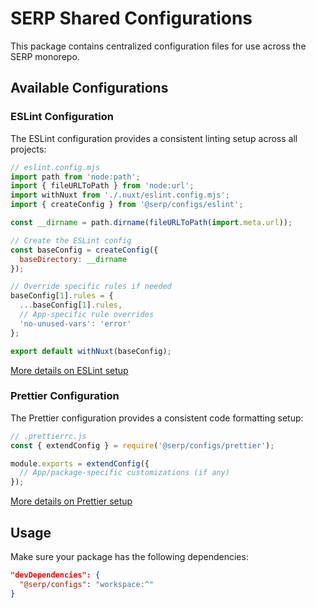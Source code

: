 # SERP Shared Configurations

This package contains centralized configuration files for use across the SERP monorepo.

## Available Configurations

### ESLint Configuration

The ESLint configuration provides a consistent linting setup across all projects:

```javascript
// eslint.config.mjs
import path from 'node:path';
import { fileURLToPath } from 'node:url';
import withNuxt from './.nuxt/eslint.config.mjs';
import { createConfig } from '@serp/configs/eslint';

const __dirname = path.dirname(fileURLToPath(import.meta.url));

// Create the ESLint config
const baseConfig = createConfig({
  baseDirectory: __dirname
});

// Override specific rules if needed
baseConfig[1].rules = {
  ...baseConfig[1].rules,
  // App-specific rule overrides
  'no-unused-vars': 'error'
};

export default withNuxt(baseConfig);
```

[More details on ESLint setup](./eslint/README.md)

### Prettier Configuration

The Prettier configuration provides a consistent code formatting setup:

```javascript
// .prettierrc.js
const { extendConfig } = require('@serp/configs/prettier');

module.exports = extendConfig({
  // App/package-specific customizations (if any)
});
```

[More details on Prettier setup](./prettier/README.md)

## Usage

Make sure your package has the following dependencies:
   
```json
"devDependencies": {
  "@serp/configs": "workspace:^"
}
```
